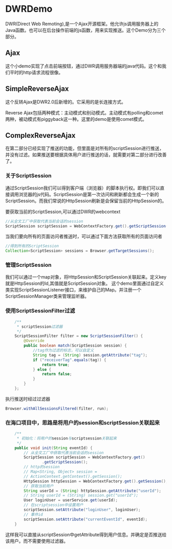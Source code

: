 # DWRDemo
DWR(Direct Web Remoting),是一个Ajax开源框架。他允许js调用服务器上的Java函数。也可以在后台操作前端的js函数，用来实现推送。这个Demo分为三个部分。

## Ajax
这个小demo实现了点击前端按钮，通过DWR调用服务器端的java代码。这个和我们平时的http请求流程很像。

## SimpleReverseAjax
这个反转Ajax是DWR2.0后新增的。它采用的是长连接方式。

Reverse Ajax包括两种模式：主动模式和别动模式。主动模式有polling和comet两种，被动模式有piggyback这一种。这里的demo是使用comet模式。

## ComplexReverseAjax
在第二部分已经实现了推送的功能，但里面是对所有的scriptSession进行推送，并没有过滤。如果推送要根据具体用户进行推送的话，就需要对第二部分进行改善了。

### 关于ScriptSession
通过ScriptSession我们可以得到客户端（浏览器）的脚本执行权。即我们可以直接调用浏览器的js代码。ScriptSession是第一次访问和刷新都会生成一个新的ScriptSession。而我们常说的HttpSession刷新是会保留当前的HttpSession的。

要获取当前的ScriptSession,可以通过DWR的webcontext
```java
//从全文工厂中获取代表当前会话的session
ScriptSession scriptSession = WebContextFactory.get().getScriptSession();
```
当我们要向所有的页面访问者推送时，可以通过下面方法获取所有的页面访问者
```java
//得到所有的ScriptSession
Collection<ScriptSession> sessions = Browser.getTargetSessions();
```

### 管理ScriptSession
我们可以通过一个map对象，将HttpSession和ScriptSession关联起来。定义key就是HttpSession的Id,其值就是ScriptSession对象。
这个demo里面通过自定义类实现ScriptSessionListener接口，来维护自己的Map。并注册一个ScriptSessionManager类来管理监听器。

### 使用ScriptSessionFilter过滤
```java
	/**
	 * scriptSession过滤器
	 */
	ScriptSessionFilter filter = new ScriptSessionFilter() {
		@Override
		public boolean match(ScriptSession session) {
			//tag作为过滤的标志，可以自定义
			String tag = (String) session.getAttribute("tag");
			if ("receiverTag".equals(tag)) {
				return true;
			} else {
				return false;
			}
		}
	};
```
执行推送时经过过滤器
```java
Browser.withAllSessionsFiltered(filter, run); 
```

### 在海口项目中，思路是将用户的session和scriptSession关联起来
```java
	/**
	 * 初始化：将用户的session与scriptsession关联起来
	 */
	public void init(String eventId) {
		// 从全文工厂中获取代表当前会话的session
		ScriptSession scriptSession = WebContextFactory.get()
				.getScriptSession();
		// http的session
		// Map<String, Object> session =
		// ActionContext.getContext().getSession();
		HttpSession httpSession = WebContextFactory.get().getSession();
		// 获取当前用户
		String userId = (String) httpSession.getAttribute("userId");
		// String userId = (String) session.get("userId");
		User loginUser = userService.get(userId);
		// 在scriptsession中设置用户
		scriptSession.setAttribute("loginUser", loginUser);
		// 事件id
		scriptSession.setAttribute("currentEventId", eventId);
	}

```
这样我可以直接从scriptSession中getAttribute得到用户信息。并确定是否推送给该用户。而不需要使用过滤器。